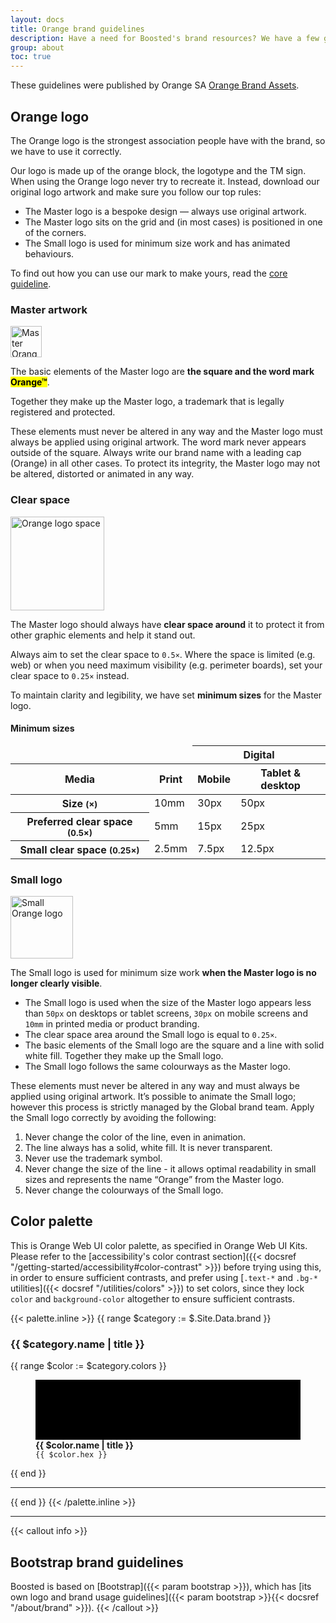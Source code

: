 ```yaml
---
layout: docs
title: Orange brand guidelines
description: Have a need for Boosted's brand resources? We have a few guidelines we follow, and in turn ask you to follow as well.
group: about
toc: true
---
```


These guidelines were published by Orange SA [Orange Brand Assets](https://brand.orange.com/guidelines/logo/).

## Orange logo

The Orange logo is the strongest association people have with the brand, so we have to use it correctly.

Our logo is made up of the orange block, the logotype and the TM sign. When using the Orange logo never try to recreate it. Instead, download our original logo artwork and make sure you follow our top rules:

* The Master logo is a bespoke design — always use original artwork.
* The Master logo sits on the grid and (in most cases) is positioned in one of the corners.
* The Small logo is used for minimum size work and has animated behaviours.

To find out how you can use our mark to make yours, read the [core guideline](https://brand.orange.com/guidelines/logo/).

### Master artwork

<div class="row mb-5">
  <div class="col-lg-2 d-flex align-items-center justify-content-center">
    <img src="/docs/{{< param docs_version >}}/assets/brand/orange_logo.svg" alt="Master Orange logo" width="50" height="50" loading="lazy"/>
  </div>
  <div class="col-lg-10">
    <p>The basic elements of the Master logo are <strong>the square and the word mark <mark>Orange™</mark></strong>.</p>
    <p>Together they make up the Master logo, a trademark that is legally registered and protected.</p>
    <p>These elements must never be altered in any way and the Master logo must always be applied using original artwork. The word mark never appears outside of the square. Always write our brand name with a leading cap (Orange) in all other cases. To protect its integrity, the Master logo may not be altered, distorted or animated in any way.</p>
  </div>
</div>

### Clear space

<div class="row mb-5">
  <div class="col-lg-2 d-flex align-items-center justify-content-center">
    <img src="/docs/{{< param docs_version >}}/assets/brand/logo-rule-3a.png" alt="Orange logo space" width="150" loading="lazy"/>
  </div>
  <div class="col-lg-10">
    <p>The Master logo should always have <strong>clear space around</strong> it to protect it from other graphic elements and help it stand out.</p>
    <p>Always aim to set the clear space to <code>0.5×</code>. Where the space is limited (e.g. web) or when you need maximum visibility (e.g. perimeter boards), set your clear space to <code>0.25×</code> instead.</p>
    <p>To maintain clarity and legibility, we have set <strong>minimum sizes</strong> for the Master logo.</p>
  </div>
</div>


#### Minimum sizes

<table class="table mb-5">
  <thead>
    <tr>
      <td colspan="2" class="border-0"></td>
      <th scope="col" colspan="2" id="digital">Digital</th>
    </tr>
    <tr>
      <th scope="row">Media</th>
      <th scope="col" id="print">Print</th>
      <th scope="col" id="mobile">Mobile</th>
      <th scope="col" id="desktop">Tablet & desktop</th>
    </tr>
  </thead>
  <tbody>
    <tr>
      <th scope="row" id="size">
        Size
        <small class="text-muted">(×)</small>
      </th>
      <td headers="print size">10mm</td>
      <td headers="digital mobile size">30px</td>
      <td headers="digital desktop size">50px</td>
    </tr>
    <tr>
      <th scope="row" id="clear">
        Preferred clear space
        <small class="text-muted">(0.5×)</small>
      </th>
      <td headers="print clear">5mm</td>
      <td headers="digital mobile clear">15px</td>
      <td headers="digital desktop clear">25px</td>
    </tr>
    <tr>
      <th scope="row" id="small">
        Small clear space
        <small class="text-muted">(0.25×)</small>
      </th>
      <td headers="print small">2.5mm</td>
      <td headers="digital mobile small">7.5px</td>
      <td headers="digital desktop small">12.5px</td>
    </tr>
  </tbody>
</table>


### Small logo

<div class="row">
  <div class="col-lg-2 d-flex align-items-center justify-content-center">
    <img src="/docs/{{< param docs_version >}}/assets/brand/logo-rule-4b.png" alt="Small Orange logo" width="100" loading="lazy"/>
  </div>
  <div class="col-lg-10">
    <p>The Small logo is used for minimum size work <strong>when the Master logo is no longer clearly visible</strong>.</p>
    <ul>
      <li>The Small logo is used when the size of the Master logo appears less than <code>50px</code> on desktops or tablet screens, <code>30px</code> on mobile screens and <code>10mm</code> in printed media or product branding.</li>
      <li>The clear space area around the Small logo is equal to <code>0.25×</code>.</li>
      <li>The basic elements of the Small logo are the square and a line with solid white fill. Together they make up the Small logo.</li>
      <li>The Small logo follows the same colourways as the Master logo.</li>
    </ul>
  </div>
</div>

These elements must never be altered in any way and must always be applied using original artwork.
It’s possible to animate the Small logo; however this process is strictly managed by the Global brand team.
Apply the Small logo correctly by avoiding the following:


1. Never change the color of the line, even in animation.
2. The line always has a solid, white fill. It is never transparent.
3. Never use the trademark symbol.
4. Never change the size of the line - it allows optimal readability in small sizes and represents the name “Orange” from the Master logo.
5. Never change the colourways of the Small logo.


## Color palette

This is Orange Web UI color palette, as specified in Orange Web UI Kits.
Please refer to the [accessibility's color contrast section]({{< docsref "/getting-started/accessibility#color-contrast" >}}) before trying using this, in order to ensure sufficient contrasts,
and prefer using [`.text-*` and `.bg-*` utilities]({{< docsref "/utilities/colors" >}}) to set colors, since they lock `color` and `background-color` altogether to ensure sufficient contrasts.

{{< palette.inline >}}
{{ range $category := $.Site.Data.brand }}
<div class="row my-3">
  <h3 class="h4 col col-md-4 col-lg-2 mb-0">{{ $category.name | title }}</h3>
  <div class="col col-md-8 col-lg-10 row row-cols-2 row-cols-md-4 row-cols-lg-6">
    {{ range $color := $category.colors }}
    <figure class="col" aria-label="{{ $color.name | title }}">
      <svg width="100%" height="6rem" role="img" aria-label="{{ $color.name | title }}">
        <rect fill="{{ $color.hex }}" width="100%" height="100%"/>
      </svg>
      <figcaption class="py-1">
        <strong>{{ $color.name | title }}</strong>
        <br/>
        <code>{{ $color.hex }}</code>
      </figcaption>
    </figure>
    {{ end }}
  </div>
</div>
<hr/>
{{ end }}
{{< /palette.inline >}}

<hr>

{{< callout info >}}
## Bootstrap brand guidelines

Boosted is based on [Bootstrap]({{< param bootstrap >}}), which has [its own logo and brand usage guidelines]({{< param bootstrap >}}{{< docsref "/about/brand" >}}).
{{< /callout >}}
